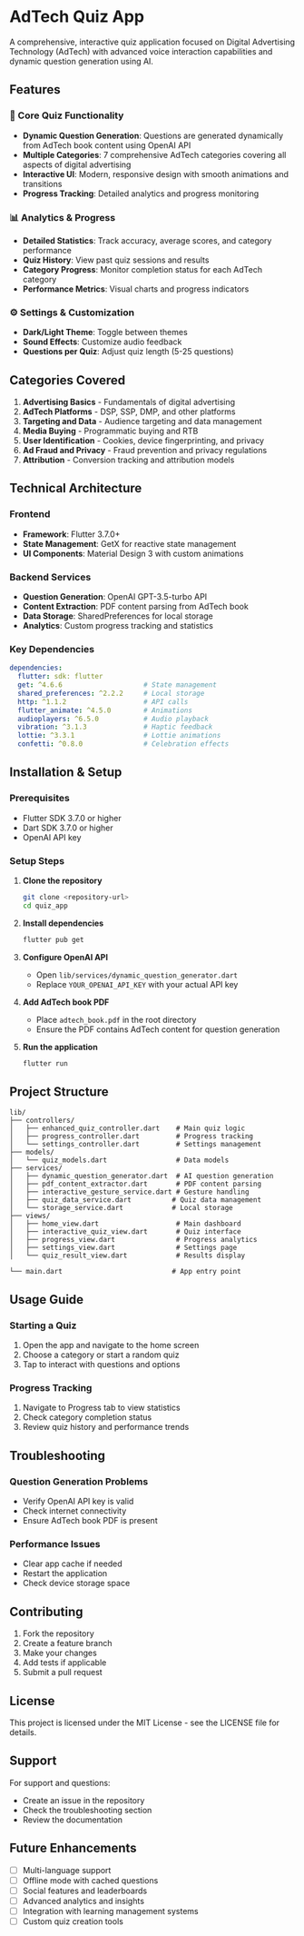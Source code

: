 # AdTech Quiz App

A comprehensive, interactive quiz application focused on Digital Advertising Technology (AdTech) with advanced voice interaction capabilities and dynamic question generation using AI.

## Features

### 🎯 Core Quiz Functionality
- **Dynamic Question Generation**: Questions are generated dynamically from AdTech book content using OpenAI API
- **Multiple Categories**: 7 comprehensive AdTech categories covering all aspects of digital advertising
- **Interactive UI**: Modern, responsive design with smooth animations and transitions
- **Progress Tracking**: Detailed analytics and progress monitoring



### 📊 Analytics & Progress
- **Detailed Statistics**: Track accuracy, average scores, and category performance
- **Quiz History**: View past quiz sessions and results
- **Category Progress**: Monitor completion status for each AdTech category
- **Performance Metrics**: Visual charts and progress indicators

### ⚙️ Settings & Customization
- **Dark/Light Theme**: Toggle between themes
- **Sound Effects**: Customize audio feedback
- **Questions per Quiz**: Adjust quiz length (5-25 questions)

## Categories Covered

1. **Advertising Basics** - Fundamentals of digital advertising
2. **AdTech Platforms** - DSP, SSP, DMP, and other platforms
3. **Targeting and Data** - Audience targeting and data management
4. **Media Buying** - Programmatic buying and RTB
5. **User Identification** - Cookies, device fingerprinting, and privacy
6. **Ad Fraud and Privacy** - Fraud prevention and privacy regulations
7. **Attribution** - Conversion tracking and attribution models



## Technical Architecture

### Frontend
- **Framework**: Flutter 3.7.0+
- **State Management**: GetX for reactive state management
- **UI Components**: Material Design 3 with custom animations

### Backend Services
- **Question Generation**: OpenAI GPT-3.5-turbo API
- **Content Extraction**: PDF content parsing from AdTech book
- **Data Storage**: SharedPreferences for local storage
- **Analytics**: Custom progress tracking and statistics

### Key Dependencies
```yaml
dependencies:
  flutter: sdk: flutter
  get: ^4.6.6                    # State management
  shared_preferences: ^2.2.2     # Local storage
  http: ^1.1.2                   # API calls
  flutter_animate: ^4.5.0        # Animations
  audioplayers: ^6.5.0           # Audio playback
  vibration: ^3.1.3              # Haptic feedback
  lottie: ^3.3.1                 # Lottie animations
  confetti: ^0.8.0               # Celebration effects
```

## Installation & Setup

### Prerequisites
- Flutter SDK 3.7.0 or higher
- Dart SDK 3.7.0 or higher
- OpenAI API key

### Setup Steps

1. **Clone the repository**
   ```bash
   git clone <repository-url>
   cd quiz_app
   ```

2. **Install dependencies**
   ```bash
   flutter pub get
   ```

3. **Configure OpenAI API**
   - Open `lib/services/dynamic_question_generator.dart`
   - Replace `YOUR_OPENAI_API_KEY` with your actual API key

4. **Add AdTech book PDF**
   - Place `adtech_book.pdf` in the root directory
   - Ensure the PDF contains AdTech content for question generation

5. **Run the application**
   ```bash
   flutter run
   ```

## Project Structure

```
lib/
├── controllers/
│   ├── enhanced_quiz_controller.dart    # Main quiz logic
│   ├── progress_controller.dart         # Progress tracking
│   └── settings_controller.dart         # Settings management
├── models/
│   └── quiz_models.dart                 # Data models
├── services/
│   ├── dynamic_question_generator.dart  # AI question generation
│   ├── pdf_content_extractor.dart       # PDF content parsing
│   ├── interactive_gesture_service.dart # Gesture handling
│   ├── quiz_data_service.dart          # Quiz data management
│   └── storage_service.dart            # Local storage
├── views/
│   ├── home_view.dart                   # Main dashboard
│   ├── interactive_quiz_view.dart       # Quiz interface
│   ├── progress_view.dart               # Progress analytics
│   ├── settings_view.dart               # Settings page
│   └── quiz_result_view.dart            # Results display

└── main.dart                           # App entry point
```

## Usage Guide

### Starting a Quiz
1. Open the app and navigate to the home screen
2. Choose a category or start a random quiz
3. Tap to interact with questions and options

### Progress Tracking
1. Navigate to Progress tab to view statistics
2. Check category completion status
3. Review quiz history and performance trends

## Troubleshooting

### Question Generation Problems
- Verify OpenAI API key is valid
- Check internet connectivity
- Ensure AdTech book PDF is present

### Performance Issues
- Clear app cache if needed
- Restart the application
- Check device storage space

## Contributing

1. Fork the repository
2. Create a feature branch
3. Make your changes
4. Add tests if applicable
5. Submit a pull request

## License

This project is licensed under the MIT License - see the LICENSE file for details.

## Support

For support and questions:
- Create an issue in the repository
- Check the troubleshooting section
- Review the documentation

## Future Enhancements

- [ ] Multi-language support
- [ ] Offline mode with cached questions
- [ ] Social features and leaderboards
- [ ] Advanced analytics and insights
- [ ] Integration with learning management systems
- [ ] Custom quiz creation tools
